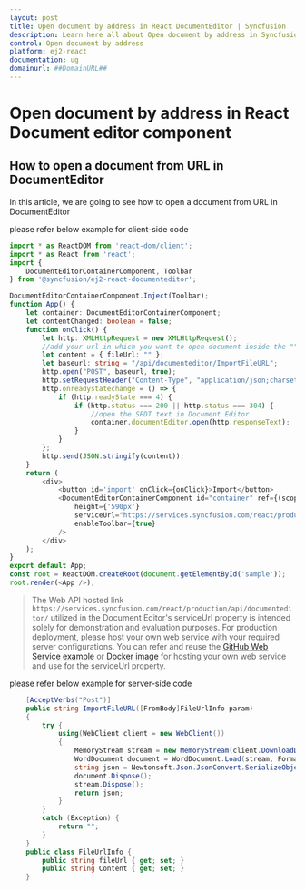 ```yaml
---
layout: post
title: Open document by address in React DocumentEditor | Syncfusion
description: Learn here all about Open document by address in Syncfusion React Document editor component of Syncfusion Essential JS 2 and more.
control: Open document by address 
platform: ej2-react
documentation: ug
domainurl: ##DomainURL##
---
```


# Open document by address in React Document editor component

## How to open a document from URL in DocumentEditor

In this article, we are going to see how to open a document from URL in DocumentEditor

please refer below example for client-side code

```ts
import * as ReactDOM from 'react-dom/client';
import * as React from 'react';
import {
    DocumentEditorContainerComponent, Toolbar
} from '@syncfusion/ej2-react-documenteditor';

DocumentEditorContainerComponent.Inject(Toolbar);
function App() {
    let container: DocumentEditorContainerComponent;
    let contentChanged: boolean = false;
    function onClick() {
        let http: XMLHttpRequest = new XMLHttpRequest();
        //add your url in which you want to open document inside the ""
        let content = { fileUrl: "" };
        let baseurl: string = "/api/documenteditor/ImportFileURL";
        http.open("POST", baseurl, true);
        http.setRequestHeader("Content-Type", "application/json;charset=UTF-8");
        http.onreadystatechange = () => {
            if (http.readyState === 4) {
                if (http.status === 200 || http.status === 304) {
                    //open the SFDT text in Document Editor
                    container.documentEditor.open(http.responseText);
                }
            }
        };
        http.send(JSON.stringify(content));
    }
    return (
        <div>
            <button id='import' onClick={onClick}>Import</button>
            <DocumentEditorContainerComponent id="container" ref={(scope) => { container = scope; }}
                height={'590px'}
                serviceUrl="https://services.syncfusion.com/react/production/api/documenteditor/"
                enableToolbar={true}
            />
        </div>
    );
}
export default App;
const root = ReactDOM.createRoot(document.getElementById('sample'));
root.render(<App />);

```

> The Web API hosted link `https://services.syncfusion.com/react/production/api/documenteditor/` utilized in the Document Editor's serviceUrl property is intended solely for demonstration and evaluation purposes. For production deployment, please host your own web service with your required server configurations. You can refer and reuse the [GitHub Web Service example](https://github.com/SyncfusionExamples/EJ2-DocumentEditor-WebServices) or [Docker image](https://hub.docker.com/r/syncfusion/word-processor-server) for hosting your own web service and use for the serviceUrl property.

please refer below example for server-side code

```csharp
    [AcceptVerbs("Post")]
    public string ImportFileURL([FromBody]FileUrlInfo param)
    {
        try {
            using(WebClient client = new WebClient())
            {
                MemoryStream stream = new MemoryStream(client.DownloadData(param.fileUrl));
                WordDocument document = WordDocument.Load(stream, FormatType.Docx);
                string json = Newtonsoft.Json.JsonConvert.SerializeObject(document);
                document.Dispose();
                stream.Dispose();
                return json;
            }
        }
        catch (Exception) {
            return "";
        }
    }
    public class FileUrlInfo {
        public string fileUrl { get; set; }
        public string Content { get; set; }
    }
```
